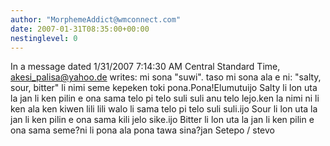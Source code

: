 ```yaml
---
author: "MorphemeAddict@wmconnect.com"
date: 2007-01-31T08:35:00+00:00
nestinglevel: 0
---
```

In a message dated 1/31/2007 7:14:30 AM Central Standard Time, [akesi_palisa@yahoo.de](mailto://akesi_palisa@yahoo.de) writes:
mi sona "suwi". taso mi sona ala e ni: "salty, sour, bitter" li nimi seme kepeken toki pona.Pona!Elumutuijo Salty li lon uta la jan li ken pilin e ona sama telo pi telo suli suli anu telo lejo.ken la nimi ni li ken ala ken kiwen lili lili walo li sama telo pi telo suli suli.ijo Sour li lon uta la jan li ken pilin e ona sama kili jelo sike.ijo Bitter li lon uta la jan li ken pilin e ona sama seme?ni li pona ala pona tawa sina?jan Setepo / stevo